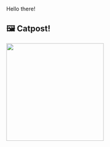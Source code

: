Hello there!



## 🖼️ Catpost!

<sub>
    <img src="https://cdn2.thecatapi.com/images/7gf.jpg" height="256">
</sub>

